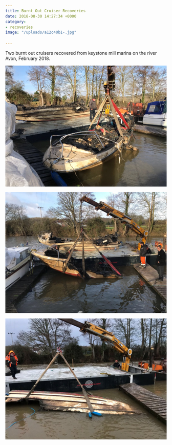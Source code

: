 ```yaml
---
title: Burnt Out Cruiser Recoveries
date: 2018-08-30 14:27:34 +0000
category:
- recoveries
image: "/uploads/a12c40b1-.jpg"

---
```

Two burnt out cruisers recovered from keystone mill marina on the river Avon, February 2018.

![](/uploads/a12c40b1-.jpg)

![](/uploads/3d2619f1-.jpg)

![](/uploads/695fe9dd-.jpg)